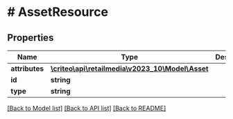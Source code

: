 # # AssetResource

## Properties

Name | Type | Description | Notes
------------ | ------------- | ------------- | -------------
**attributes** | [**\criteo\api\retailmedia\v2023_10\Model\Asset**](Asset.md) |  | [optional]
**id** | **string** |  | [optional]
**type** | **string** |  | [optional]

[[Back to Model list]](../../README.md#models) [[Back to API list]](../../README.md#endpoints) [[Back to README]](../../README.md)
